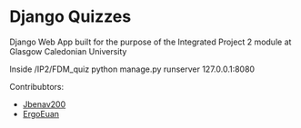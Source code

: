 # Django Quizzes
Django Web App built for the purpose of the Integrated Project 2 module at Glasgow Caledonian University

Inside /IP2/FDM_quiz
python manage.py runserver 127.0.0.1:8080


Contribubtors:
- [Jbenav200](https://www.github.com/jbenav200)
- [ErgoEuan](https://www.github.com/ergoeuan)
